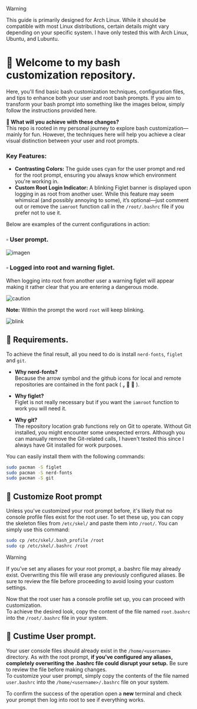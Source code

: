 >[!warning] 
>This guide is primarily designed for Arch Linux. While it should be compatible with most Linux distributions, certain details might vary depending on your specific system. I have only tested this with Arch Linux, Ubuntu, and Lubuntu.

# 📌 Welcome to my bash customization repository.
Here, you'll find basic bash customization techniques, configuration files, and tips to enhance both your user and root bash prompts.
If you aim to transform your bash prompt into something like the images below, simply follow the instructions provided here.

**📍 What will you achieve with these changes?**   
This repo is rooted in my personal journey to explore bash customization—mainly for fun. However, the techniques here will help you achieve a clear visual distinction between your user and root prompts.

### Key Features:

- **Contrasting Colors:** The guide uses cyan for the user prompt and red for the root prompt, ensuring you always know which environment you're working in.
- **Custom Root Login Indicator:** A blinking Figlet banner is displayed upon logging in as root from another user. While this feature may seem whimsical (and possibly annoying to some), it’s optional—just comment out or remove the `iamroot` function call in the `/root/.bashrc` file if you prefer not to use it.

Below are examples of the current configurations in action:
### ▫️ User prompt.
![imagen](https://github.com/user-attachments/assets/ae08ad23-f8aa-4963-823f-804a617fe5c3)

### ▫️ Logged into root and warning figlet.
When logging into root from another user a warning figlet will appear making it rather clear that you are entering a dangerous mode. 
   
![caution](https://github.com/user-attachments/assets/320ad574-7dba-456b-8123-4135b8030b14)

**Note:** Within the prompt the word `root` will keep blinking. 

![blink](https://github.com/user-attachments/assets/e24a3d2c-5a81-4227-ada2-2b48e0b770f1)


## 🔹 Requirements.
To achieve the final result, all you need to do is install `nerd-fonts`, `figlet` and `git`.
- **Why nerd-fonts?**   
Because the arrow symbol and the github icons for local and remote repositories are contained in the font pack (       ).

- **Why figlet?**    
Figlet is not really necessary but if you want the `iamroot` function to work you will need it.
      
- **Why git?**   
The repository location grab functions rely on Git to operate. Without Git installed, you might encounter some unexpected errors. Although you can manually remove the Git-related calls, I haven't tested this since I always have Git installed for work purposes.

You can easily install them with the following commands:
```bash
sudo pacman -S figlet
sudo pacman -S nerd-fonts
sudo pacman -S git
```

## 🔹 Customize Root prompt
Unless you've customized your root prompt before, it's likely that no console profile files exist for the root user. To set these up, you can copy the skeleton files from `/etc/skel/` and paste them into `/root/`.
You can simply use this command:
```bash
sudo cp /etc/skel/.bash_profile /root
sudo cp /etc/skel/.bashrc /root
```
>[!warning]
>If you've set any aliases for your root prompt, a .bashrc file may already exist. Overwriting this file will erase any previously configured aliases. Be sure to review the file before proceeding to avoid losing your custom settings.

Now that the root user has a console profile set up, you can proceed with customization.   
To achieve the desired look, copy the content of the file named `root.bashrc` into the `/root/.bashrc` file in your system.

## 🔹 Custime User prompt.
Your user console files should already exist in the `/home/<username>` directory. As with the root prompt, **if you've configured any aliases, completely overwriting the .bashrc file could disrupt your setup.** Be sure to review the file before making changes.   
To customize your user prompt, simply copy the contents of the file named `user.bashrc` into the `/home/<username>/.bashrc` file on your system.   

To confirm the success of the operation open a **new** terminal and check your prompt then log into root to see if everything works. 

